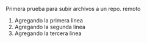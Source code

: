 Primera prueba para subir archivos a un repo. remoto
1. Agregando la primera linea
2. Agregando la segunda linea
3. Agregando la tercera linea
